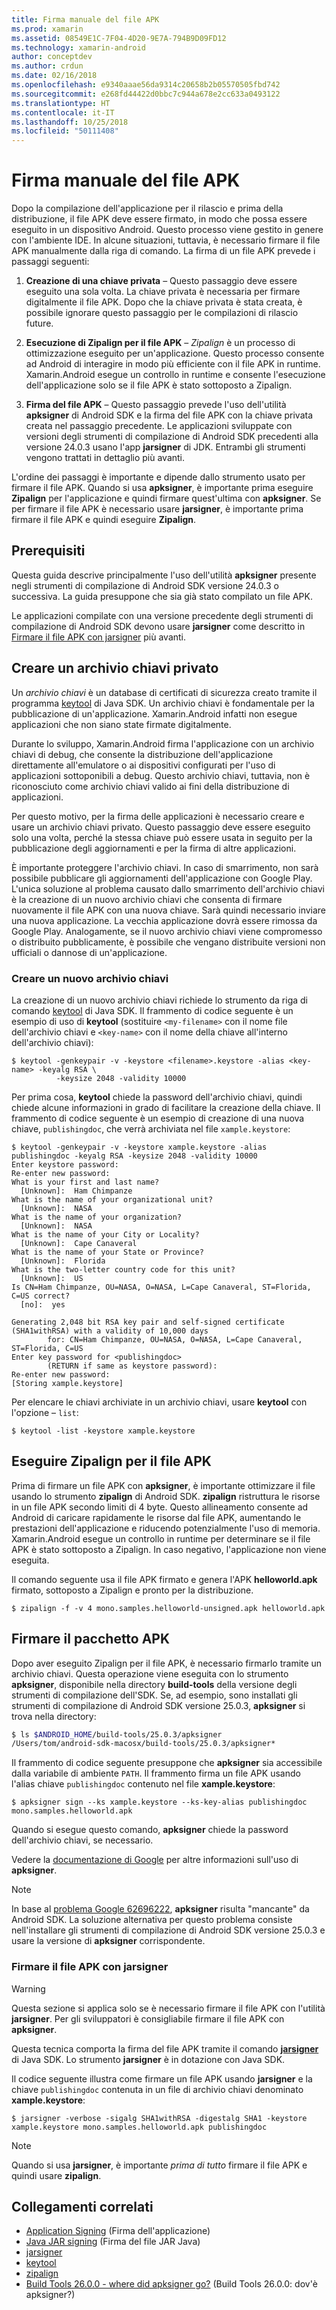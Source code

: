 ```yaml
---
title: Firma manuale del file APK
ms.prod: xamarin
ms.assetid: 08549E1C-7F04-4D20-9E7A-794B9D09FD12
ms.technology: xamarin-android
author: conceptdev
ms.author: crdun
ms.date: 02/16/2018
ms.openlocfilehash: e9340aaae56da9314c20658b2b05570505fbd742
ms.sourcegitcommit: e268fd44422d0bbc7c944a678e2cc633a0493122
ms.translationtype: HT
ms.contentlocale: it-IT
ms.lasthandoff: 10/25/2018
ms.locfileid: "50111408"
---
```

# <a name="manually-signing-the-apk"></a>Firma manuale del file APK


Dopo la compilazione dell'applicazione per il rilascio e prima della distribuzione, il file APK deve essere firmato, in modo che possa essere eseguito in un dispositivo Android. Questo processo viene gestito in genere con l'ambiente IDE. In alcune situazioni, tuttavia, è necessario firmare il file APK manualmente dalla riga di comando. La firma di un file APK prevede i passaggi seguenti:

1.   **Creazione di una chiave privata** &ndash; Questo passaggio deve essere eseguito una sola volta. La chiave privata è necessaria per firmare digitalmente il file APK.
    Dopo che la chiave privata è stata creata, è possibile ignorare questo passaggio per le compilazioni di rilascio future.

2.   **Esecuzione di Zipalign per il file APK**  &ndash; *Zipalign* è un processo di ottimizzazione eseguito per un'applicazione. Questo processo consente ad Android di interagire in modo più efficiente con il file APK in runtime. Xamarin.Android esegue un controllo in runtime e consente l'esecuzione dell'applicazione solo se il file APK è stato sottoposto a Zipalign.

3.  **Firma del file APK** &ndash; Questo passaggio prevede l'uso dell'utilità **apksigner** di Android SDK e la firma del file APK con la chiave privata creata nel passaggio precedente. Le applicazioni sviluppate con versioni degli strumenti di compilazione di Android SDK precedenti alla versione 24.0.3 usano l'app **jarsigner** di JDK. Entrambi gli strumenti vengono trattati in dettaglio più avanti. 

L'ordine dei passaggi è importante e dipende dallo strumento usato per firmare il file APK. Quando si usa **apksigner**, è importante prima eseguire **Zipalign** per l'applicazione e quindi firmare quest'ultima con **apksigner**.  Se per firmare il file APK è necessario usare **jarsigner**, è importante prima firmare il file APK e quindi eseguire **Zipalign**. 



## <a name="prerequisites"></a>Prerequisiti

Questa guida descrive principalmente l'uso dell'utilità **apksigner** presente negli strumenti di compilazione di Android SDK versione 24.0.3 o successiva. La guida presuppone che sia già stato compilato un file APK.

Le applicazioni compilate con una versione precedente degli strumenti di compilazione di Android SDK devono usare **jarsigner** come descritto in [Firmare il file APK con jarsigner](#Sign_the_APK_with_jarsigner) più avanti.



## <a name="create-a-private-keystore"></a>Creare un archivio chiavi privato

Un *archivio chiavi* è un database di certificati di sicurezza creato tramite il programma [keytool](https://docs.oracle.com/javase/8/docs/technotes/tools/unix/keytool.html) di Java SDK. Un archivio chiavi è fondamentale per la pubblicazione di un'applicazione. Xamarin.Android infatti non esegue applicazioni che non siano state firmate digitalmente.

Durante lo sviluppo, Xamarin.Android firma l'applicazione con un archivio chiavi di debug, che consente la distribuzione dell'applicazione direttamente all'emulatore o ai dispositivi configurati per l'uso di applicazioni sottoponibili a debug.
Questo archivio chiavi, tuttavia, non è riconosciuto come archivio chiavi valido ai fini della distribuzione di applicazioni.

Per questo motivo, per la firma delle applicazioni è necessario creare e usare un archivio chiavi privato. Questo passaggio deve essere eseguito solo una volta, perché la stessa chiave può essere usata in seguito per la pubblicazione degli aggiornamenti e per la firma di altre applicazioni.

È importante proteggere l'archivio chiavi. In caso di smarrimento, non sarà possibile pubblicare gli aggiornamenti dell'applicazione con Google Play.
L'unica soluzione al problema causato dallo smarrimento dell'archivio chiavi è la creazione di un nuovo archivio chiavi che consenta di firmare nuovamente il file APK con una nuova chiave. Sarà quindi necessario inviare una nuova applicazione. La vecchia applicazione dovrà essere rimossa da Google Play. Analogamente, se il nuovo archivio chiavi viene compromesso o distribuito pubblicamente, è possibile che vengano distribuite versioni non ufficiali o dannose di un'applicazione.



### <a name="create-a-new-keystore"></a>Creare un nuovo archivio chiavi

La creazione di un nuovo archivio chiavi richiede lo strumento da riga di comando [keytool](https://docs.oracle.com/javase/8/docs/technotes/tools/unix/keytool.html) di Java SDK. Il frammento di codice seguente è un esempio di uso di **keytool** (sostituire `<my-filename>` con il nome file dell'archivio chiavi e `<key-name>` con il nome della chiave all'interno dell'archivio chiavi):

```shell
$ keytool -genkeypair -v -keystore <filename>.keystore -alias <key-name> -keyalg RSA \
          -keysize 2048 -validity 10000
```

Per prima cosa, **keytool** chiede la password dell'archivio chiavi, quindi chiede alcune informazioni in grado di facilitare la creazione della chiave. Il frammento di codice seguente è un esempio di creazione di una nuova chiave, `publishingdoc`, che verrà archiviata nel file `xample.keystore`:

```shell
$ keytool -genkeypair -v -keystore xample.keystore -alias publishingdoc -keyalg RSA -keysize 2048 -validity 10000
Enter keystore password:
Re-enter new password:
What is your first and last name?
  [Unknown]:  Ham Chimpanze
What is the name of your organizational unit?
  [Unknown]:  NASA
What is the name of your organization?
  [Unknown]:  NASA
What is the name of your City or Locality?
  [Unknown]:  Cape Canaveral
What is the name of your State or Province?
  [Unknown]:  Florida
What is the two-letter country code for this unit?
  [Unknown]:  US
Is CN=Ham Chimpanze, OU=NASA, O=NASA, L=Cape Canaveral, ST=Florida, C=US correct?
  [no]:  yes

Generating 2,048 bit RSA key pair and self-signed certificate (SHA1withRSA) with a validity of 10,000 days
        for: CN=Ham Chimpanze, OU=NASA, O=NASA, L=Cape Canaveral, ST=Florida, C=US
Enter key password for <publishingdoc>
        (RETURN if same as keystore password):
Re-enter new password:
[Storing xample.keystore]
```

Per elencare le chiavi archiviate in un archivio chiavi, usare **keytool** con l'opzione &ndash; `list`:

```shell
$ keytool -list -keystore xample.keystore
```


## <a name="zipalign-the-apk"></a>Eseguire Zipalign per il file APK

Prima di firmare un file APK con **apksigner**, è importante ottimizzare il file usando lo strumento **zipalign** di Android SDK. **zipalign** ristruttura le risorse in un file APK secondo limiti di 4 byte. Questo allineamento consente ad Android di caricare rapidamente le risorse dal file APK, aumentando le prestazioni dell'applicazione e riducendo potenzialmente l'uso di memoria. Xamarin.Android esegue un controllo in runtime per determinare se il file APK è stato sottoposto a Zipalign. In caso negativo, l'applicazione non viene eseguita.

Il comando seguente usa il file APK firmato e genera l'APK **helloworld.apk** firmato, sottoposto a Zipalign e pronto per la distribuzione.

```shell
$ zipalign -f -v 4 mono.samples.helloworld-unsigned.apk helloworld.apk
```


## <a name="sign-the-apk"></a>Firmare il pacchetto APK

Dopo aver eseguito Zipalign per il file APK, è necessario firmarlo tramite un archivio chiavi. Questa operazione viene eseguita con lo strumento **apksigner**, disponibile nella directory **build-tools** della versione degli strumenti di compilazione dell'SDK.  Se, ad esempio, sono installati gli strumenti di compilazione di Android SDK versione 25.0.3, **apksigner** si trova nella directory:

```bash
$ ls $ANDROID_HOME/build-tools/25.0.3/apksigner
/Users/tom/android-sdk-macosx/build-tools/25.0.3/apksigner*
```

Il frammento di codice seguente presuppone che **apksigner** sia accessibile dalla variabile di ambiente `PATH`. Il frammento firma un file APK usando l'alias chiave `publishingdoc` contenuto nel file **xample.keystore**:

```shell
$ apksigner sign --ks xample.keystore --ks-key-alias publishingdoc mono.samples.helloworld.apk
```

Quando si esegue questo comando, **apksigner** chiede la password dell'archivio chiavi, se necessario.

Vedere la [documentazione di Google](https://developer.android.com/studio/command-line/apksigner.html) per altre informazioni sull'uso di **apksigner**.

> [!NOTE]
> In base al [problema Google 62696222](https://issuetracker.google.com/issues/62696222), **apksigner** risulta "mancante" da Android SDK. La soluzione alternativa per questo problema consiste nell'installare gli strumenti di compilazione di Android SDK versione 25.0.3 e usare la versione di **apksigner** corrispondente.  


<a name="Sign_the_APK_with_jarsigner" />

### <a name="sign-the-apk-with-jarsigner"></a>Firmare il file APK con jarsigner

> [!WARNING]
> Questa sezione si applica solo se è necessario firmare il file APK con l'utilità **jarsigner**. Per gli sviluppatori è consigliabile firmare il file APK con **apksigner**.

Questa tecnica comporta la firma del file APK tramite il comando **[jarsigner](https://docs.oracle.com/javase/8/docs/technotes/tools/windows/jarsigner.html)** di Java SDK.  Lo strumento **jarsigner** è in dotazione con Java SDK. 

Il codice seguente illustra come firmare un file APK usando **jarsigner** e la chiave `publishingdoc` contenuta in un file di archivio chiavi denominato **xample.keystore**:

```shell
$ jarsigner -verbose -sigalg SHA1withRSA -digestalg SHA1 -keystore xample.keystore mono.samples.helloworld.apk publishingdoc
```

> [!NOTE]
> Quando si usa **jarsigner**, è importante _prima di tutto_ firmare il file APK e quindi usare **zipalign**.  



## <a name="related-links"></a>Collegamenti correlati

- [Application Signing](https://source.android.com/security/apksigning/) (Firma dell'applicazione)
- [Java JAR signing](https://docs.oracle.com/javase/8/docs/technotes~/jar/jar.html#Signed_JAR_File) (Firma del file JAR Java)
- [jarsigner](https://docs.oracle.com/javase/8/docs/technotes/tools/windows/jarsigner.html)
- [keytool](https://docs.oracle.com/javase/8/docs/technotes/tools/unix/keytool.html)
- [zipalign](https://developer.android.com/studio/command-line/zipalign.html)
- [Build Tools 26.0.0 - where did apksigner go?](https://issuetracker.google.com/issues/62696222) (Build Tools 26.0.0: dov'è apksigner?)
